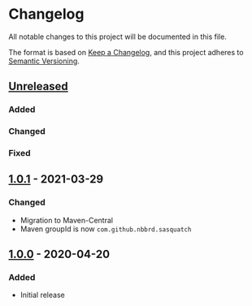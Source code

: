 # Changelog

All notable changes to this project will be documented in this file.

The format is based on [Keep a Changelog](https://keepachangelog.com/en/1.0.0/), and this project adheres
to [Semantic Versioning](https://semver.org/spec/v2.0.0.html).

## [Unreleased]

### Added

### Changed

### Fixed

## [1.0.1] - 2021-03-29

### Changed

- Migration to Maven-Central
- Maven groupId is now `com.github.nbbrd.sasquatch`

## [1.0.0] - 2020-04-20

### Added

- Initial release

[Unreleased]: https://github.com/nbbrd/sasquatch/compare/v1.0.1...HEAD
[1.0.1]: https://github.com/nbbrd/sasquatch/compare/v1.0.0...v1.0.1
[1.0.0]: https://github.com/nbbrd/sasquatch/releases/tag/v1.0.0
